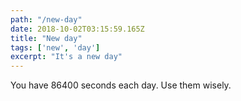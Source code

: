 ```yaml
---
path: "/new-day"
date: 2018-10-02T03:15:59.165Z
title: "New day"
tags: ['new', 'day']
excerpt: "It's a new day" 
---
```


You have 86400 seconds each day. Use them wisely.